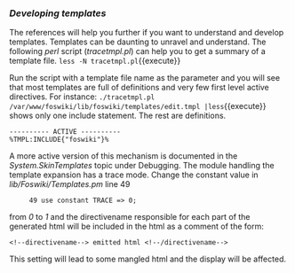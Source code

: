 ### _Developing templates_
The references will help you further if you want to understand and develop templates.
Templates can be daunting to unravel and understand.
The following _perl_ script (_tracetmpl.pl_) can help you to get a summary of a template file.
`less -N tracetmpl.pl`{{execute}}

Run the script with a template file name as the parameter and you will see that most templates are full of definitions
and very few first level active directives. For instance:
`./tracetmpl.pl /var/www/foswiki/lib/foswiki/templates/edit.tmpl |less`{{execute}}
shows only one include statement. The rest are definitions.
```
---------- ACTIVE ----------
%TMPL:INCLUDE{"foswiki"}%
```

A more active version of this mechanism is documented in the _System.SkinTemplates_ topic under Debugging.
The module handling the template expansion has a trace mode. Change the constant value in _lib/Foswiki/Templates.pm_ line 49 
```
     49 use constant TRACE => 0;
```
from _0_ to _1_ and the directivename responsible for each part of the generated html will be included in the html as a comment of the form:
```
<!--directivename--> emitted html <!--/directivename-->
```
This setting will lead to some mangled html and the display will be affected.